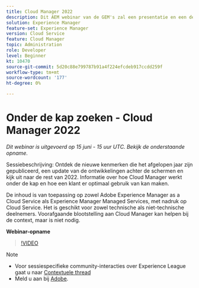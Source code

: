 ```yaml
---
title: Cloud Manager 2022
description: Dit AEM webinar van de GEM's zal een presentatie en een demo over het volgende omvatten:Onderzoek de nieuwe eigenschappen die in het afgelopen jaar worden vrijgegeven, een update achter-de-scènes.. (De beschrijvingen zouden tussen 60 en 160 karakters moeten zijn)
solution: Experience Manager
feature-set: Experience Manager
version: Cloud Service
feature: Cloud Manager
topic: Administration
role: Developer
level: Beginner
kt: 10470
source-git-commit: 5d20c88e799787b91a4f224efcdeb917ccdd259f
workflow-type: tm+mt
source-wordcount: '177'
ht-degree: 0%

---
```


# Onder de kap zoeken - Cloud Manager 2022

*Dit webinar is uitgevoerd op 15 juni - 15 uur UTC. Bekijk de onderstaande opname.*

Sessiebeschrijving: Ontdek de nieuwe kenmerken die het afgelopen jaar zijn gepubliceerd, een update van de ontwikkelingen achter de schermen en kijk uit naar de rest van 2022. Informatie over hoe Cloud Manager werkt onder de kap en hoe een klant er optimaal gebruik van kan maken.

De inhoud is van toepassing op zowel Adobe Experience Manager as a Cloud Service als Experience Manager Managed Services, met nadruk op Cloud Service. Het is geschikt voor zowel technische als niet-technische deelnemers. Voorafgaande blootstelling aan Cloud Manager kan helpen bij de context, maar is niet nodig.

**Webinar-opname**

>[!VIDEO](https://video.tv.adobe.com/v/343876)

>[!NOTE]
>
>* Voor sessiespecifieke community-interacties over Experience League gaat u naar [Contextuele thread](https://adobe.ly/3O0rdzd)
>* Meld u aan bij [Adobe](https://aem-augs.adobe.com/).

